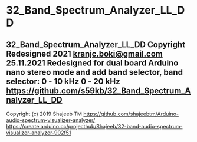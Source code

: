 # 32_Band_Spectrum_Analyzer_LL_DD
32_Band_Spectrum_Analyzer_LL_DD
Copyright Redesigned 2021 kranjc.boki@gmail.com
25.11.2021
Redesigned for dual board Arduino nano stereo mode and add band selector,
band selector:
0 - 10 kHz
0 - 20 kHz
https://github.com/s59kb/32_Band_Spectrum_Analyzer_LL_DD
--------------------------------------------------------------------------
Copyright (c) 2019 Shajeeb TM
https://github.com/shajeebtm/Arduino-audio-spectrum-visualizer-analyzer/
https://create.arduino.cc/projecthub/Shajeeb/32-band-audio-spectrum-visualizer-analyzer-902f51
